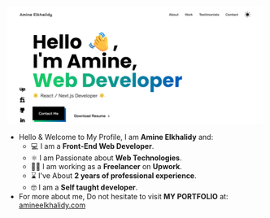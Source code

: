 ![portfolio image](latest.png)
- Hello & Welcome to My Profile, I am **Amine Elkhalidy** and:
  - ‍💻 I am a **Front-End Web Developer**.
  - ⚛️ I am Passionate about **Web Technologies**.
  - 👨‍💻 I am working as a **Freelancer** on **Upwork**.
  - ⌛ I've About **2 years of professional experience**.
  - 🤓 I am a **Self taught developer**.
 - For more about me, Do not hesitate to visit **MY PORTFOLIO** at: [amineelkhalidy.com](https://www.amineelkhalidy.com)

   




